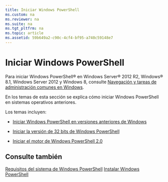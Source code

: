 ```yaml
---
title: Iniciar Windows PowerShell
ms.custom: na
ms.reviewer: na
ms.suite: na
ms.tgt_pltfrm: na
ms.topic: article
ms.assetid: 59b649a2-c90c-4cf4-bf95-a740c59148e7
---
```

# Iniciar Windows PowerShell
Para iniciar Windows PowerShell® en Windows Server® 2012 R2, Windows® 8.1, Windows Server 2012 y Windows 8, consulte [Navegación y tareas de administración comunes en Windows](http://technet.microsoft.com/library/hh831491.aspx).

En los temas de esta sección se explica cómo iniciar Windows PowerShell en sistemas operativos anteriores.

Los temas incluyen:

-   [Iniciar Windows PowerShell en versiones anteriores de Windows](Starting-Windows-PowerShell-on-Earlier-Versions-of-Windows.md)

-   [Iniciar la versión de 32 bits de Windows PowerShell](Starting-the-32-Bit-Version-of-Windows-PowerShell.md)

-   [Iniciar el motor de Windows PowerShell 2.0](Starting-the-Windows-PowerShell-2.0-Engine.md)

## Consulte también
[Requisitos del sistema de Windows PowerShell](Windows-PowerShell-System-Requirements.md)
[Instalar Windows PowerShell](Installing-Windows-PowerShell.md)



<!--HONumber=May16_HO2-->


